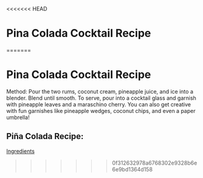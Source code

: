 <<<<<<< HEAD
# Pina Colada Cocktail Recipe
=======
# Pina Colada Cocktail Recipe

Method:
Pour the two rums, coconut cream, pineapple juice, and ice into a blender.
Blend until smooth.
To serve, pour into a cocktail glass and garnish with pineapple leaves and a maraschino cherry.
You can also get creative with fun garnishes like pineapple wedges, coconut chips, and even a paper umbrella!

##  Piña Colada Recipe:
 [Ingredients](./ingredients/ingredients.md) 
>>>>>>> 0f312632978a6768302e9328b6e6e9bd1364d158
